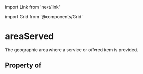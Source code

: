 import Link from 'next/link'
  
import Grid from '@components/Grid'

# areaServed

The geographic area where a service or offered item is provided.

## Property of



